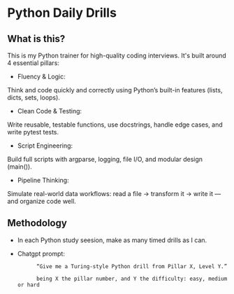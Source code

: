 # Python Daily Drills

## What is this?

This is my Python trainer for high-quality coding interviews.
It's built around 4 essential pillars:

- Fluency & Logic:
     
Think and code quickly and correctly using Python’s built-in features (lists, dicts, sets, loops).

- Clean Code & Testing:
     
Write reusable, testable functions, use docstrings, handle edge cases, and write pytest tests.

- Script Engineering:
     
Build full scripts with argparse, logging, file I/O, and modular design (main()).

- Pipeline Thinking:
     
Simulate real-world data workflows: read a file → transform it → write it — and organize code well.

## Methodology

- In each Python study seesion, make as many timed drills as I can.

- Chatgpt prompt:

            “Give me a Turing-style Python drill from Pillar X, Level Y.”

            being X the pillar number, and Y the difficulty: easy, medium or hard

